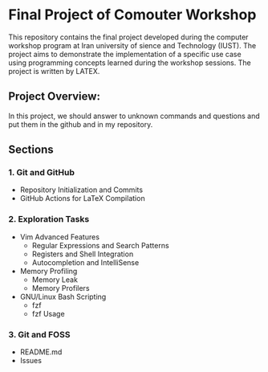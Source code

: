 # Final Project of Comouter Workshop
This repository contains the final project developed during the computer workshop program at Iran university of sience and Technology (IUST).
The project aims to demonstrate the implementation of a specific use case using programming concepts learned during the workshop sessions. The project is written by LATEX.

## Project Overview:
In this project, we should answer to unknown commands and questions and put them in the github and in my repository.

## Sections

### 1. Git and GitHub 
- Repository Initialization and Commits
- GitHub Actions for LaTeX Compilation

### 2. Exploration Tasks
- Vim Advanced Features
  - Regular Expressions and Search Patterns
  - Registers and Shell Integration
  - Autocompletion and IntelliSense
- Memory Profiling
  - Memory Leak
  - Memory Profilers
- GNU/Linux Bash Scripting
  - fzf
  - fzf Usage
  
### 3. Git and FOSS
- README.md
- Issues
